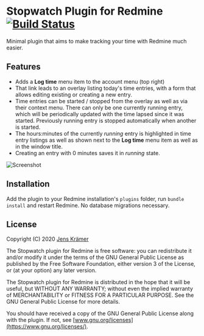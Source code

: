 # Stopwatch Plugin for Redmine [![Build Status](https://travis-ci.org/jkraemer/stopwatch.svg?branch=master)](https://travis-ci.org/jkraemer/stopwatch)

Minimal plugin that aims to make tracking your time with Redmine much easier.

## Features

- Adds a **Log time** menu item to the account menu (top right)
- That link leads to an overlay listing today's time entries, with a form that
  allows editing existing or creating a new entry.
- Time entries can be started / stopped from the overlay as well as via their
  context menu. There can only be one currently running entry, which will be
  periodically updated with the time lapsed since it was started. Previously
  running entry is stopped automatically when another is started.
- The hours:minutes of the currently *running* entry is highlighted in time
  entry listings as well as shown next to the **Log time** menu item as well as
  in the window title.
- Creating an entry with 0 minutes saves it in *running* state.

![Screenshot](https://github.com/jkraemer/stopwatch/raw/screenshots/img/screenshot.png)

## Installation

Add the plugin to your Redmine installation's `plugins` folder, run `bundle
install` and restart Redmine. No database migrations necessary.


## License

Copyright (C) 2020 [Jens Krämer](https://jkraemer.net)

The Stopwatch plugin for Redmine is free software: you can redistribute
it and/or modify it under the terms of the GNU General Public License as
published by the Free Software Foundation, either version 3 of the License, or
(at your option) any later version.

The Stopwatch plugin for Redmine is distributed in the hope that it
will be useful, but WITHOUT ANY WARRANTY; without even the implied warranty of
MERCHANTABILITY or FITNESS FOR A PARTICULAR PURPOSE.  See the GNU General
Public License for more details.

You should have received a copy of the GNU General Public License along with
the plugin. If not, see [www.gnu.org/licenses](https://www.gnu.org/licenses/).


